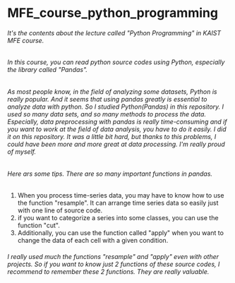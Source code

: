 # MFE_course_python_programming
###### It's the contents about the lecture called "Python Programming" in KAIST MFE course.

###### In this course, you can read python source codes using Python, especially the library called "Pandas".
###### As most people know, in the field of analyzing some datasets, Python is really popular. And it seems that using pandas greatly is essential to analyze data with python. So I studied Python(Pandas) in this repository. I used so many data sets, and so many methods to process the data. Especially, data preprocessing with pandas is really time-consuming and if you want to work at the field of data analysis, you have to do it easily. I did it on this repository. It was a little bit hard, but thanks to this problems, I could have been more and more great at data processing. I'm really proud of myself.

###### Here ars some tips. There are so many important functions in pandas. 
1. When you process time-series data, you may have to know how to use the function "resample". It can arrange time series data so easily just with one line of source code. 
2. if you want to categorize a series into some classes, you can use the function "cut". 
3. Additionally, you can use the function called "apply" when you want to change the data of each cell with a given condition. 
###### I really used much the functions "resample" and "apply" even with other projects. So if you want to know just 2 functions of these source codes, I recommend to remember these 2 functions. They are really valuable. 





